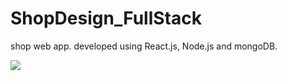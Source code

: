 # ShopDesign_FullStack
shop web app. developed using React.js, Node.js and mongoDB.

![](https://github.com/moshe212/ShopDesign_FullStack/blob/master/shopFullStack_brif.gif)
